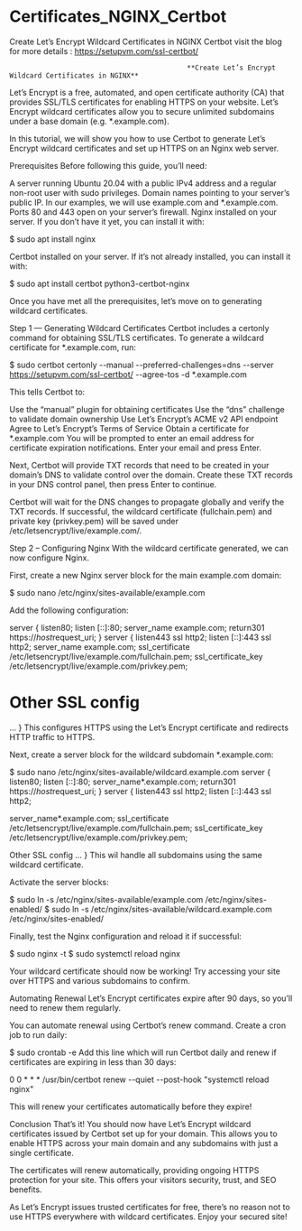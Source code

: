 # Certificates_NGINX_Certbot
Create Let’s Encrypt Wildcard Certificates in NGINX Certbot
visit the blog for more details : https://setupvm.com/ssl-certbot/

                                                **Create Let’s Encrypt Wildcard Certificates in NGINX**

                                                
Let’s Encrypt is a free, automated, and open certificate authority (CA) that provides SSL/TLS certificates for enabling HTTPS on your website. Let’s Encrypt wildcard certificates allow you to secure unlimited subdomains under a base domain (e.g. *.example.com).

In this tutorial, we will show you how to use Certbot to generate Let’s Encrypt wildcard certificates and set up HTTPS on an Nginx web server.

Prerequisites
Before following this guide, you’ll need:

A server running Ubuntu 20.04 with a public IPv4 address and a regular non-root user with sudo privileges.
Domain names pointing to your server’s public IP. In our examples, we will use example.com and *.example.com.
Ports 80 and 443 open on your server’s firewall.
Nginx installed on your server. If you don’t have it yet, you can install it with:

$ sudo apt install nginx

Certbot installed on your server. If it’s not already installed, you can install it with:

$ sudo apt install certbot python3-certbot-nginx

Once you have met all the prerequisites, let’s move on to generating wildcard certificates.

Step 1 — Generating Wildcard Certificates
Certbot includes a certonly command for obtaining SSL/TLS certificates. To generate a wildcard certificate for *.example.com, run:

$ sudo certbot certonly --manual --preferred-challenges=dns --server https://setupvm.com/ssl-certbot/ --agree-tos -d *.example.com

This tells Certbot to:

Use the “manual” plugin for obtaining certificates
Use the “dns” challenge to validate domain ownership
Use Let’s Encrypt’s ACME v2 API endpoint
Agree to Let’s Encrypt’s Terms of Service
Obtain a certificate for *.example.com
You will be prompted to enter an email address for certificate expiration notifications. Enter your email and press Enter.

Next, Certbot will provide TXT records that need to be created in your domain’s DNS to validate control over the domain. Create these TXT records in your DNS control panel, then press Enter to continue.

Certbot will wait for the DNS changes to propagate globally and verify the TXT records. If successful, the wildcard certificate (fullchain.pem) and private key (privkey.pem) will be saved under /etc/letsencrypt/live/example.com/.

Step 2 – Configuring Nginx
With the wildcard certificate generated, we can now configure Nginx.

First, create a new Nginx server block for the main example.com domain:

$ sudo nano /etc/nginx/sites-available/example.com

Add the following configuration:

server {
listen80;
listen [::]:80;
server_name example.com;
return301 https://$host$request_uri;
}
server {
listen443 ssl http2;
listen [::]:443 ssl http2;
server_name example.com;
ssl_certificate /etc/letsencrypt/live/example.com/fullchain.pem;
ssl_certificate_key /etc/letsencrypt/live/example.com/privkey.pem;
# Other SSL config
...
}
This configures HTTPS using the Let’s Encrypt certificate and redirects HTTP traffic to HTTPS.

Next, create a server block for the wildcard subdomain *.example.com:

$ sudo nano /etc/nginx/sites-available/wildcard.example.com
server {
listen80;
listen [::]:80;
server_name*.example.com;
return301 https://$host$request_uri;
}
server {
listen443 ssl http2;
listen [::]:443 ssl http2;

server_name*.example.com;
ssl_certificate /etc/letsencrypt/live/example.com/fullchain.pem;
ssl_certificate_key /etc/letsencrypt/live/example.com/privkey.pem;

Other SSL config
...
}
This wil handle all subdomains using the same wildcard certificate.

Activate the server blocks:

$ sudo ln -s /etc/nginx/sites-available/example.com /etc/nginx/sites-enabled/
$ sudo ln -s /etc/nginx/sites-available/wildcard.example.com /etc/nginx/sites-enabled/

Finally, test the Nginx configuration and reload it if successful:

$ sudo nginx -t
$ sudo systemctl reload nginx

Your wildcard certificate should now be working! Try accessing your site over HTTPS and various subdomains to confirm.

Automating Renewal
Let’s Encrypt certificates expire after 90 days, so you’ll need to renew them regularly.

You can automate renewal using Certbot’s renew command. Create a cron job to run daily:

$ sudo crontab -e
Add this line which will run Certbot daily and renew if certificates are expiring in less than 30 days:

0 0 * * * /usr/bin/certbot renew --quiet --post-hook "systemctl reload nginx"

This will renew your certificates automatically before they expire!

Conclusion
That’s it! You should now have Let’s Encrypt wildcard certificates issued by Certbot set up for your domain. This allows you to enable HTTPS across your main domain and any subdomains with just a single certificate.

The certificates will renew automatically, providing ongoing HTTPS protection for your site. This offers your visitors security, trust, and SEO benefits.

As Let’s Encrypt issues trusted certificates for free, there’s no reason not to use HTTPS everywhere with wildcard certificates. Enjoy your secured site!

